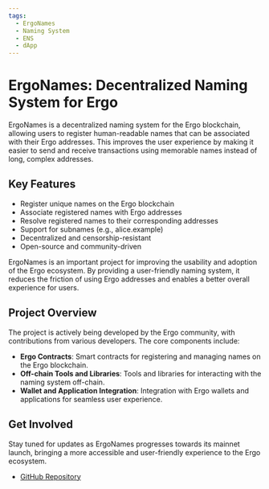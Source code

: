 ```yaml
---
tags:
  - ErgoNames
  - Naming System
  - ENS
  - dApp
---
```


# ErgoNames: Decentralized Naming System for Ergo

ErgoNames is a decentralized naming system for the Ergo blockchain, allowing users to register human-readable names that can be associated with their Ergo addresses. This improves the user experience by making it easier to send and receive transactions using memorable names instead of long, complex addresses.

## Key Features

- Register unique names on the Ergo blockchain
- Associate registered names with Ergo addresses
- Resolve registered names to their corresponding addresses
- Support for subnames (e.g., alice.example)
- Decentralized and censorship-resistant
- Open-source and community-driven

ErgoNames is an important project for improving the usability and adoption of the Ergo ecosystem. By providing a user-friendly naming system, it reduces the friction of using Ergo addresses and enables a better overall experience for users.

## Project Overview

The project is actively being developed by the Ergo community, with contributions from various developers. The core components include:

- **Ergo Contracts**: Smart contracts for registering and managing names on the Ergo blockchain.
- **Off-chain Tools and Libraries**: Tools and libraries for interacting with the naming system off-chain.
- **Wallet and Application Integration**: Integration with Ergo wallets and applications for seamless user experience.

## Get Involved

Stay tuned for updates as ErgoNames progresses towards its mainnet launch, bringing a more accessible and user-friendly experience to the Ergo ecosystem.

- [GitHub Repository](https://github.com/ergonames)
